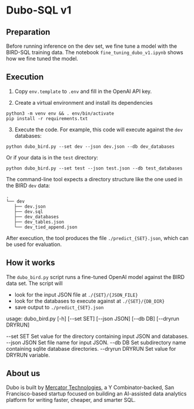 # Dubo-SQL v1

## Preparation
Before running inference on the dev set, we fine tune a model with the BIRD-SQL training data. The notebook `fine_tuning_dubo_v1.ipynb` shows how we fine tuned the model.

## Execution

1. Copy `env.template` to `.env` and fill in the OpenAI API key.

2. Create a virtual environment and install its dependencies

```
python3 -m venv env && . env/bin/activate
pip install -r requirements.txt
```

3. Execute the code. For example, this code will execute against the `dev` databases:

```
python dubo_bird.py --set dev --json dev.json --db dev_databases
```

Or if your data is in the `test` directory:

```
python dubo_bird.py --set test --json test.json --db test_databases
```

The command-line tool expects a directory structure like the one used in the BIRD `dev` data:
```
.
└── dev
   ├── dev.json
   ├── dev.sql
   ├── dev_databases
   ├── dev_tables.json
   └── dev_tied_append.json
```

After execution, the tool produces the file `./predict_{SET}.json`, which can be used for evaluation.

## How it works

The `dubo_bird.py` script runs a fine-tuned OpenAI model against the BIRD data set.
The script will
- look for the input JSON file at `./{SET}/{JSON_FILE}`
- look for the databases to execute against at `./{SET}/{DB_DIR}`
- save output to `./predict_{SET}.json`


usage: dubo_bird.py [-h] [--set SET] [--json JSON] [--db DB] [--dryrun DRYRUN]

  --set SET        Set value for the directory containing input JSON and databases.
  --json JSON      Set file name for input JSON.
  --db DB          Set subdirectory name containing sqlite database directories.
  --dryrun DRYRUN  Set value for DRYRUN variable.

## About us

Dubo is built by [Mercator Technologies](https://mercator.tech/), a Y Combinator-backed, San Francisco-based startup focused on building an AI-assisted data analytics platform for writing faster, cheaper, and smarter SQL.
